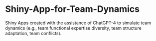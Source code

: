 # Shiny-App-for-Team-Dynamics
Shiny Apps created with the assistance of ChatGPT-4 to simulate team dynamics (e.g., team functional expertise diversity, team structure adaptation, team conflicts). 

